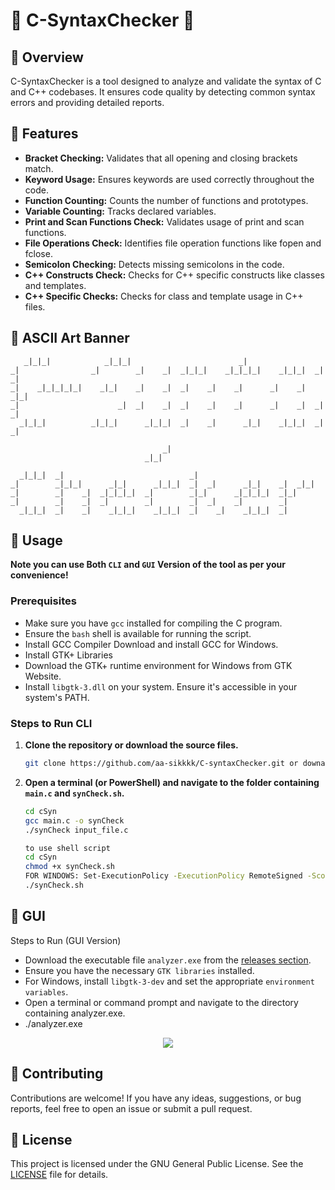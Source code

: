 # 🎉 C-SyntaxChecker 🎉

## 📝 Overview

C-SyntaxChecker is a  tool designed to analyze and validate the syntax of C and C++ codebases. It ensures code quality by detecting common syntax errors and providing detailed reports.

## 🌟 Features

- **Bracket Checking:** Validates that all opening and closing brackets match.
- **Keyword Usage:** Ensures keywords are used correctly throughout the code.
- **Function Counting:** Counts the number of functions and prototypes.
- **Variable Counting:** Tracks declared variables.
- **Print and Scan Functions Check:** Validates usage of print and scan functions.
- **File Operations Check:** Identifies file operation functions like fopen and fclose.
- **Semicolon Checking:** Detects missing semicolons in the code.
- **C++ Constructs Check:** Checks for C++ specific constructs like classes and templates.
- **C++ Specific Checks:** Checks for class and template usage in C++ files.

## 🎨 ASCII Art Banner

```
   _|_|_|            _|_|_|                        _|              
_|                _|        _|    _|  _|_|_|    _|_|_|_|    _|_|_|  _|    _|  
_|    _|_|_|_|_|    _|_|    _|    _|  _|    _|    _|      _|    _|    _|_|    
_|                      _|  _|    _|  _|    _|    _|      _|    _|  _|    _|  
  _|_|_|          _|_|_|      _|_|_|  _|    _|      _|_|    _|_|_|  _|    _|  

                                  _|                  
                              _|_|

  _|_|_|  _|                            _|              
_|        _|_|_|      _|_|      _|_|_|  _|  _|      _|_|    _|  _|_|  
_|        _|    _|  _|_|_|_|  _|        _|_|      _|_|_|_|  _|_|      
_|        _|    _|  _|        _|        _|  _|    _|        _|        
  _|_|_|  _|    _|    _|_|_|    _|_|_|  _|    _|    _|_|_|  _|        
```




## 🚀 Usage

**Note you can use Both <code>CLI</code> and <code>GUI</code> Version of the tool as per your convenience!**


### Prerequisites

- Make sure you have `gcc` installed for compiling the C program.
- Ensure the `bash` shell is available for running the script.
- Install GCC Compiler Download and install GCC for Windows.
- Install GTK+ Libraries
- Download the GTK+ runtime environment for Windows from GTK Website.
- Install <code>libgtk-3.dll</code> on your system. Ensure it's accessible in your system's PATH.

### Steps to Run CLI

1. **Clone the repository or download the source files.**
    ```bash
   git clone https://github.com/aa-sikkkk/C-syntaxChecker.git or downalod from https://github.com/aa-sikkkk/C-syntaxChecker/releases/
   ```
3. **Open a terminal (or PowerShell) and navigate to the folder containing `main.c` and `synCheck.sh`.**

   ```bash
   cd cSyn
   gcc main.c -o synCheck
   ./synCheck input_file.c

   to use shell script
   cd cSyn
   chmod +x synCheck.sh
   FOR WINDOWS: Set-ExecutionPolicy -ExecutionPolicy RemoteSigned -Scope CurrentUser
   ./synCheck.sh
   ```
   
## 🚀 GUI
Steps to Run (GUI Version)
   - Download the executable file <CODE>analyzer.exe</CODE> from the [releases section](https://github.com/aa-sikkkk/C-syntaxChecker/releases/).
   - Ensure you have the necessary <CODE>GTK libraries</CODE> installed.
   - For Windows, install <CODE>libgtk-3-dev</CODE> and set the appropriate <CODE>environment variables</CODE>.
   - Open a terminal or command prompt and navigate to the directory containing analyzer.exe.
   - ./analyzer.exe
<p align="center">
   <img src="https://github.com/user-attachments/assets/791d5333-4628-474d-951c-1cc7739550d7">
</p>


## 🤝 Contributing

Contributions are welcome! If you have any ideas, suggestions, or bug reports, feel free to open an issue or submit a pull request.

## 📜 License

This project is licensed under the GNU General Public License. See the [LICENSE](LICENSE) file for details.

